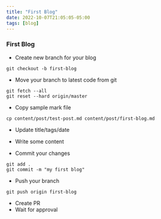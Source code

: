 ```yaml
---
title: "First Blog"
date: 2022-10-07T21:05:05-05:00
tags: [blog]
---
```


### First Blog

* Create new branch for your blog

```
git checkout -b first-blog
```

* Move your branch to latest code from git

```
git fetch --all
git reset --hard origin/master
```

* Copy sample mark file

```
cp content/post/test-post.md content/post/first-blog.md
```

* Update title/tags/date
* Write some content

* Commit your changes

```
git add .
git commit -m "my first blog"
```

* Push your branch

```
git push origin first-blog
```

* Create PR
* Wait for approval